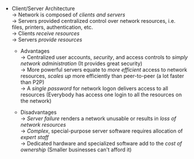 * Client/Server Architecture</br>
-> Network is composed of *clients and servers*</br>
-> Servers provided centralized control over network resources, i.e. files, printers, authentication, etc.</br>
-> Clients *receive resources*</br>
-> Servers *provide resources*</br>

  * Advantages</br>
  -> Centralized user accounts, *security*, and access controls to *simply network administration* (It provides great security)</br>
  -> More powerful servers equate to *more efficient* access to network resources, *scales up* more efficiently than peer-to-peer (a lot faster than P2P)</br>
  -> A *single password* for network logon delivers access to all resources (Everybody has access one login to all the resources on the network)</br>

  * Disadvantages</br>
  -> *Server failure* renders a network unusable or results in *loss of network resources*</br>
  -> *Complex*, special-purpose server software requires allocation of *expert staff*</br>
  -> Dedicated hardware and specialized software add to the *cost of ownership* (Smaller businesses can't afford it)</br>

